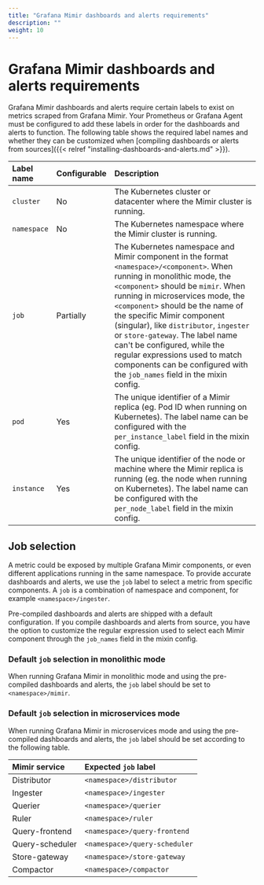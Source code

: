 ```yaml
---
title: "Grafana Mimir dashboards and alerts requirements"
description: ""
weight: 10
---
```


# Grafana Mimir dashboards and alerts requirements

Grafana Mimir dashboards and alerts require certain labels to exist on metrics
scraped from Grafana Mimir. Your Prometheus or Grafana Agent must be configured
to add these labels in order for the dashboards and alerts to function. The
following table shows the required label names and whether they can be customized when 
[compiling dashboards or alerts from sources]({{< relref "installing-dashboards-and-alerts.md" >}}).

| Label name  | Configurable | Description                                                                                                                                                                                                                                                                                                                                                                                                                                                                       |
| :---------- | :----------- | :-------------------------------------------------------------------------------------------------------------------------------------------------------------------------------------------------------------------------------------------------------------------------------------------------------------------------------------------------------------------------------------------------------------------------------------------------------------------------------- |
| `cluster`   | No           | The Kubernetes cluster or datacenter where the Mimir cluster is running.                                                                                                                                                                                                                                                                                                                                                                                                          |
| `namespace` | No           | The Kubernetes namespace where the Mimir cluster is running.                                                                                                                                                                                                                                                                                                                                                                                                                      |
| `job`       | Partially    | The Kubernetes namespace and Mimir component in the format `<namespace>/<component>`. When running in monolithic mode, the `<component>` should be `mimir`. When running in microservices mode, the `<component>` should be the name of the specific Mimir component (singular), like `distributor`, `ingester` or `store-gateway`. The label name can't be configured, while the regular expressions used to match components can be configured with the `job_names` field in the mixin config. |
| `pod`       | Yes          | The unique identifier of a Mimir replica (eg. Pod ID when running on Kubernetes). The label name can be configured with the `per_instance_label` field in the mixin config.                                                                                                                                                                                                                                                                                                       |
| `instance`  | Yes          | The unique identifier of the node or machine where the Mimir replica is running (eg. the node when running on Kubernetes). The label name can be configured with the `per_node_label` field in the mixin config.                                                                                                                                                                                                                                                                  |

## Job selection

A metric could be exposed by multiple Grafana Mimir components, or even
different applications running in the same namespace. To provide accurate
dashboards and alerts, we use the `job` label to select a metric from specific
components. A `job` is a combination of namespace and component, for example
`<namespace>/ingester`.

Pre-compiled dashboards and alerts are shipped with a default configuration. If
you compile dashboards and alerts from source, you have the option to customize
the regular expression used to select each Mimir component through the
`job_names` field in the mixin config.

### Default `job` selection in monolithic mode

When running Grafana Mimir in monolithic mode and using the pre-compiled dashboards and alerts, the `job` label should be set to `<namespace>/mimir`.

### Default `job` selection in microservices mode

When running Grafana Mimir in microservices mode and using the pre-compiled dashboards and alerts, the `job` label should be set according to the following table.

| Mimir service   | Expected `job` label |
| :-------------- | :----------------------- |
| Distributor     | `<namespace>/distributor`            |
| Ingester        | `<namespace>/ingester`               |
| Querier         | `<namespace>/querier`                |
| Ruler           | `<namespace>/ruler`                  |
| Query-frontend  | `<namespace>/query-frontend`         |
| Query-scheduler | `<namespace>/query-scheduler`         |
| Store-gateway   | `<namespace>/store-gateway`          |
| Compactor       | `<namespace>/compactor`              |
